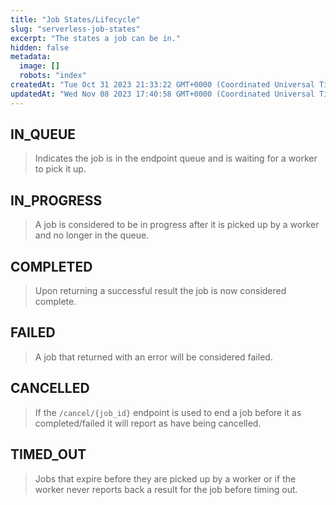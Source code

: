 ```yaml
---
title: "Job States/Lifecycle"
slug: "serverless-job-states"
excerpt: "The states a job can be in."
hidden: false
metadata: 
  image: []
  robots: "index"
createdAt: "Tue Oct 31 2023 21:33:22 GMT+0000 (Coordinated Universal Time)"
updatedAt: "Wed Nov 08 2023 17:40:58 GMT+0000 (Coordinated Universal Time)"
---
```


## IN_QUEUE

> Indicates the job is in the endpoint queue and is waiting for a worker to pick it up.

## IN_PROGRESS

> A job is considered to be in progress after it is picked up by a worker and no longer in the queue.

## COMPLETED

> Upon returning a successful result the job is now considered complete.

## FAILED

> A job that returned with an error will be considered failed.

## CANCELLED

> If the `/cancel/{job_id}` endpoint is used to end a job before it as completed/failed it will report as have being cancelled.

## TIMED_OUT

> Jobs that expire before they are picked up by a worker or if the worker never reports back a result for the job before timing out.
